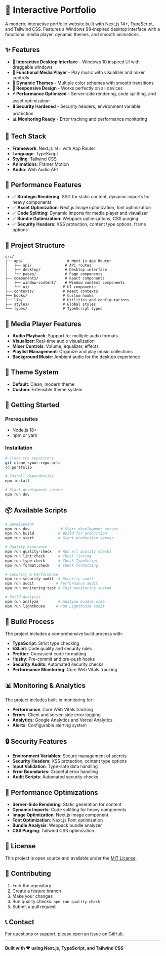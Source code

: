 # 🎵 Interactive Portfolio

A modern, interactive portfolio website built with Next.js 14+, TypeScript, and Tailwind CSS. Features a Windows 98-inspired desktop interface with a functional media player, dynamic themes, and smooth animations.

## ✨ Features

- **🎨 Interactive Desktop Interface** - Windows 10  inspired UI with draggable windows
- **🎵 Functional Media Player** - Play music with visualizer and mixer controls
- **🌙 Dynamic Themes** - Multiple color schemes with smooth transitions
- **📱 Responsive Design** - Works perfectly on all devices
- **⚡ Performance Optimized** - Server-side rendering, code splitting, and asset optimization
- **🔒 Security Hardened** - Security headers, environment variable protection
- **📊 Monitoring Ready** - Error tracking and performance monitoring

## 🚀 Tech Stack

- **Framework**: Next.js 14+ with App Router
- **Language**: TypeScript
- **Styling**: Tailwind CSS
- **Animations**: Framer Motion
- **Audio**: Web Audio API

## 🎯 Performance Features

- ✅ **Strategic Rendering**: SSG for static content, dynamic imports for heavy components
- ✅ **Asset Optimization**: Next.js Image optimization, font optimization
- ✅ **Code Splitting**: Dynamic imports for media player and visualizer
- ✅ **Bundle Optimization**: Webpack optimizations, CSS purging
- ✅ **Security Headers**: XSS protection, content type options, frame options

## 📁 Project Structure

```
src/
├── app/                    # Next.js App Router
│   ├── api/               # API routes
│   ├── desktop/           # Desktop interface
│   └── pages/             # Page components
├── components/            # React components
│   ├── window-content/    # Window content components
│   └── ui/               # UI components
├── contexts/             # React contexts
├── hooks/                # Custom hooks
├── lib/                  # Utilities and configurations
├── styles/               # Global styles
└── types/                # TypeScript types
```

## 🎵 Media Player Features

- **Audio Playback**: Support for multiple audio formats
- **Visualizer**: Real-time audio visualization
- **Mixer Controls**: Volume, equalizer, effects
- **Playlist Management**: Organize and play music collections
- **Background Music**: Ambient audio for the desktop experience

## 🎨 Theme System
- **Default**: Clean, modern theme
- **Custom**: Extensible theme system

## 🚀 Getting Started

### Prerequisites
- Node.js 18+ 
- npm or yarn

### Installation
```bash
# Clone the repository
git clone <your-repo-url>
cd portfolio

# Install dependencies
npm install

# Start development server
npm run dev
```

## 📦 Available Scripts

```bash
# Development
npm run dev              # Start development server
npm run build           # Build for production
npm run start           # Start production server

# Quality Assurance
npm run quality-check   # Run all quality checks
npm run lint:check      # Check linting
npm run type-check      # Check TypeScript
npm run format:check    # Check formatting

# Security & Performance
npm run security-audit  # Security audit
npm run audit          # Performance audit
npm run monitoring:test # Test monitoring system

# Build Analysis
npm run analyze         # Analyze bundle size
npm run lighthouse     # Run Lighthouse audit
```

## 🔧 Build Process

The project includes a comprehensive build process with:

- **TypeScript**: Strict type checking
- **ESLint**: Code quality and security rules
- **Prettier**: Consistent code formatting
- **Husky**: Pre-commit and pre-push hooks
- **Security Audits**: Automated security checks
- **Performance Monitoring**: Core Web Vitals tracking
## 📊 Monitoring & Analytics

The project includes built-in monitoring for:

- **Performance**: Core Web Vitals tracking
- **Errors**: Client and server-side error logging
- **Analytics**: Google Analytics and Vercel Analytics
- **Alerts**: Configurable alerting system

## 🔒 Security Features

- **Environment Variables**: Secure management of secrets
- **Security Headers**: XSS protection, content type options
- **Input Validation**: Type-safe data handling
- **Error Boundaries**: Graceful error handling
- **Audit Scripts**: Automated security checks

## 🎯 Performance Optimizations

- **Server-Side Rendering**: Static generation for content
- **Dynamic Imports**: Code splitting for heavy components
- **Image Optimization**: Next.js Image component
- **Font Optimization**: Next.js Font optimization
- **Bundle Analysis**: Webpack bundle analyzer
- **CSS Purging**: Tailwind CSS optimization

## 📝 License

This project is open source and available under the [MIT License](LICENSE).

## 🤝 Contributing

1. Fork the repository
2. Create a feature branch
3. Make your changes
4. Run quality checks: `npm run quality-check`
5. Submit a pull request

## 📞 Contact

For questions or support, please open an issue on GitHub.

---

**Built with ❤️ using Next.js, TypeScript, and Tailwind CSS**
